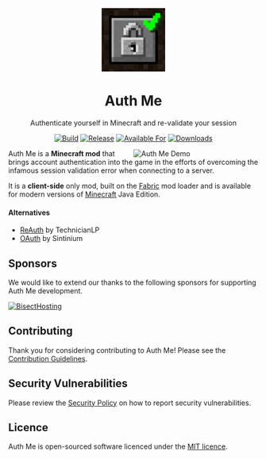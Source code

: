 <div align="center">

<img alt="Auth Me Icon" src="src/main/resources/assets/authme/icon.png" width="128">

# Auth Me

Authenticate yourself in Minecraft and re-validate your session

[![Build](https://img.shields.io/github/actions/workflow/status/axieum/authme/release.yml?branch=main&style=for-the-badge)][ci:release]
[![Release](https://img.shields.io/github/v/release/axieum/authme?style=for-the-badge&include_prereleases&sort=semver)][releases]
[![Available For](https://cf.way2muchnoise.eu/versions/Available%20For_356643_latest.svg?badge_style=for_the_badge)][curseforge]
[![Downloads](https://cf.way2muchnoise.eu/full_356643_downloads.svg?badge_style=for_the_badge)][curseforge:files]

</div>

<img alt="Auth Me Demo" src="demo.gif" width="50%" align="right">

Auth Me is a **Minecraft mod** that brings account authentication into the game
in the efforts of overcoming the infamous session validation error when
connecting to a server.

It is a **client-side** only mod, built on the [Fabric][fabric] mod loader and
is available for modern versions of [Minecraft][minecraft] Java Edition.

#### Alternatives

- [ReAuth][reauth_mod] by TechnicianLP
- [OAuth][oauth_mod] by Sintinium

## Sponsors

We would like to extend our thanks to the following sponsors for supporting
Auth Me development.

[<img alt="BisectHosting" src="https://www.bisecthosting.com/partners/custom-banners/b9fe4fbe-8cc4-42cc-a545-dfd1b46d20e6.webp" height="80">][bisecthosting]

## Contributing

Thank you for considering contributing to Auth Me! Please see the
[Contribution Guidelines][contributing].

## Security Vulnerabilities

Please review the [Security Policy][security] on how to report security
vulnerabilities.

## Licence

Auth Me is open-sourced software licenced under the [MIT licence][licence].

[bisecthosting]: https://bisecthosting.com/axieum
[ci:release]: https://github.com/axieum/authme/actions/workflows/release.yml
[contributing]: .github/CONTRIBUTING.md
[curseforge]: https://curseforge.com/minecraft/mc-mods/auth-me
[curseforge:files]: https://curseforge.com/minecraft/mc-mods/auth-me/files
[fabric]: https://fabricmc.net/
[licence]: https://opensource.org/licenses/MIT
[minecraft]: https://minecraft.net/
[oauth_mod]: https://github.com/Sintinium/oauth
[reauth_mod]: https://github.com/TechnicianLP/ReAuth
[releases]: https://github.com/axieum/authme/releases
[security]: .github/SECURITY.md
